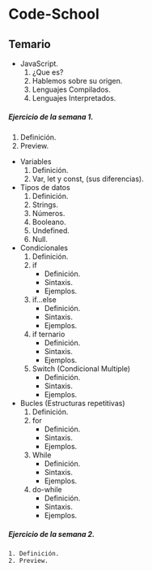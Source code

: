 # Code-School

## Temario
* JavaScript.
  1. ¿Que es?
  2.  Hablemos sobre su origen.
  3. Lenguajes Compilados.
  4. Lenguajes Interpretados.

##### Ejercicio de la semana 1.
  1. Definición.
  2. Preview.
* Variables
    1. Definición.
    2. Var, let y const, (sus diferencias).
* Tipos de datos
    1. Definición.
    3. Strings.
    4. Números.
    5. Booleano.
    6. Undefined.
    7. Null.
* Condicionales 
    1. Definición.
    2. if
        + Definición.
        + Sintaxis.
        + Ejemplos.
    3. if...else
        + Definición.
        + Sintaxis.
        + Ejemplos.
    4. if ternario
        + Definición.
        + Sintaxis.
        + Ejemplos.
    5. Switch (Condicional Multiple)
        + Definición.
        + Sintaxis.
        + Ejemplos.
* Bucles (Estructuras repetitivas)
    1. Definición.
    2. for
         + Definición.
        + Sintaxis.
        + Ejemplos.
    3. While
        + Definición.
        + Sintaxis.
        + Ejemplos.
    4. do-while
        + Definición.
        + Sintaxis.
        + Ejemplos.

##### Ejercicio de la semana 2.
    1. Definición.
    2. Preview.
